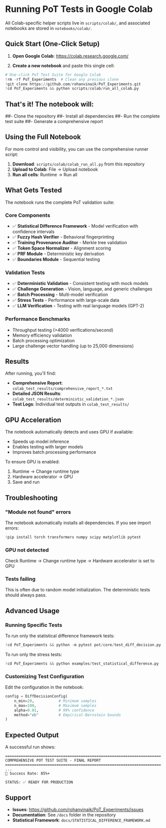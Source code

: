# Running PoT Tests in Google Colab

All Colab-specific helper scripts live in `scripts/colab/`, and associated notebooks
are stored in `notebooks/colab/`.

## Quick Start (One-Click Setup)

1. **Open Google Colab**: https://colab.research.google.com/

2. **Create a new notebook** and paste this single cell:

```python
# One-click PoT Test Suite for Google Colab
!rm -rf PoT_Experiments  # Clean any previous clone
!git clone https://github.com/rohanvinaik/PoT_Experiments.git
!cd PoT_Experiments && python scripts/colab/run_all_colab.py
```

## That's it! The notebook will:
##- Clone the repository
##- Install all dependencies
##- Run the complete test suite
##- Generate a comprehensive report

## Using the Full Notebook

For more control and visibility, you can use the comprehensive runner script:

1. **Download**: `scripts/colab/colab_run_all.py` from this repository
2. **Upload to Colab**: File → Upload notebook
3. **Run all cells**: Runtime → Run all

## What Gets Tested

The notebook runs the complete PoT validation suite:

### Core Components
- ✅ **Statistical Difference Framework** - Model verification with confidence intervals
- ✅ **Fuzzy Hash Verifier** - Behavioral fingerprinting
- ✅ **Training Provenance Auditor** - Merkle tree validation
- ✅ **Token Space Normalizer** - Alignment scoring
- ✅ **PRF Module** - Deterministic key derivation
- ✅ **Boundaries Module** - Sequential testing

### Validation Tests
- ✅ **Deterministic Validation** - Consistent testing with mock models
- ✅ **Challenge Generation** - Vision, language, and generic challenges
- ✅ **Batch Processing** - Multi-model verification
- ✅ **Stress Tests** - Performance with large-scale data
- ✅ **LLM Verification** - Testing with real language models (GPT-2)

### Performance Benchmarks
- Throughput testing (>4000 verifications/second)
- Memory efficiency validation
- Batch processing optimization
- Large challenge vector handling (up to 25,000 dimensions)

## Results

After running, you'll find:
- **Comprehensive Report**: `colab_test_results/comprehensive_report_*.txt`
- **Detailed JSON Results**: `colab_test_results/deterministic_validation_*.json`
- **Test Logs**: Individual test outputs in `colab_test_results/`

## GPU Acceleration

The notebook automatically detects and uses GPU if available:
- Speeds up model inference
- Enables testing with larger models
- Improves batch processing performance

To ensure GPU is enabled:
1. Runtime → Change runtime type
2. Hardware accelerator → GPU
3. Save and run

## Troubleshooting

### "Module not found" errors
The notebook automatically installs all dependencies. If you see import errors:
```python
!pip install torch transformers numpy scipy matplotlib pytest
```

### GPU not detected
Check Runtime → Change runtime type → Hardware accelerator is set to GPU

### Tests failing
This is often due to random model initialization. The deterministic tests should always pass.

## Advanced Usage

### Running Specific Tests

To run only the statistical difference framework tests:
```python
!cd PoT_Experiments && python -m pytest pot/core/test_diff_decision.py -v
```

To run only the stress tests:
```python
!cd PoT_Experiments && python examples/test_statistical_difference.py
```

### Customizing Test Configuration

Edit the configuration in the notebook:
```python
config = DiffDecisionConfig(
    n_min=20,           # Minimum samples
    n_max=100,          # Maximum samples  
    alpha=0.01,         # 99% confidence
    method="eb"         # Empirical-Bernstein bounds
)
```

## Expected Output

A successful run shows:
```
======================================================================
COMPREHENSIVE POT TEST SUITE - FINAL REPORT
======================================================================
...
🎯 Success Rate: 85%+

STATUS: ✅ READY FOR PRODUCTION
```

## Support

- **Issues**: https://github.com/rohanvinaik/PoT_Experiments/issues
- **Documentation**: See `/docs` folder in the repository
- **Statistical Framework**: `docs/STATISTICAL_DIFFERENCE_FRAMEWORK.md`